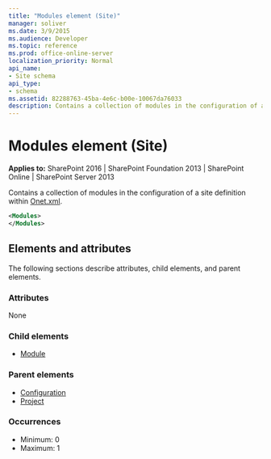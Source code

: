 ```yaml
---
title: "Modules element (Site)"
manager: soliver
ms.date: 3/9/2015
ms.audience: Developer
ms.topic: reference
ms.prod: office-online-server
localization_priority: Normal
api_name:
- Site schema
api_type:
- schema
ms.assetid: 82288763-45ba-4e6c-b00e-10067da76033
description: Contains a collection of modules in the configuration of a site definition within Onet.xml.
---
```


# Modules element (Site)

**Applies to:** SharePoint 2016 | SharePoint Foundation 2013 | SharePoint Online | SharePoint Server 2013
  
Contains a collection of modules in the configuration of a site definition within [Onet.xml](https://msdn.microsoft.com/library/b99d6657-d9ae-4135-a43c-c58cdfcdc6c1%28Office.15%29.aspx). 
  
```XML
<Modules>
</Modules>
```

## Elements and attributes

The following sections describe attributes, child elements, and parent elements.

### Attributes

None 
   
### Child elements

- [Module](module-element-site.md)
   
### Parent elements

- [Configuration](configuration-element-site.md)
- [Project](project-element-site.md)
   
### Occurrences

- Minimum: 0
- Maximum: 1  

<br/> 
   

